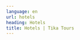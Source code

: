 ```yaml
---
language: en
url: hotels
heading: Hotels
title: Hotels | Tika Tours
---
```

<div class="row content-row"><!-- 905 (0)-->

</div>
